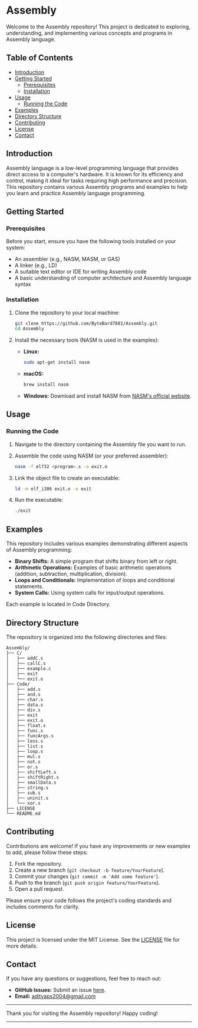 # Assembly

Welcome to the Assembly repository! This project is dedicated to exploring, understanding, and implementing various concepts and programs in Assembly language.

## Table of Contents

- [Introduction](#introduction)
- [Getting Started](#getting-started)
  - [Prerequisites](#prerequisites)
  - [Installation](#installation)
- [Usage](#usage)
  - [Running the Code](#running-the-code)
- [Examples](#examples)
- [Directory Structure](#directory-structure)
- [Contributing](#contributing)
- [License](#license)
- [Contact](#contact)

## Introduction

Assembly language is a low-level programming language that provides direct access to a computer's hardware. It is known for its efficiency and control, making it ideal for tasks requiring high performance and precision. This repository contains various Assembly programs and examples to help you learn and practice Assembly language programming.

## Getting Started

### Prerequisites

Before you start, ensure you have the following tools installed on your system:

- An assembler (e.g., NASM, MASM, or GAS)
- A linker (e.g., LD)
- A suitable text editor or IDE for writing Assembly code
- A basic understanding of computer architecture and Assembly language syntax

### Installation

1. Clone the repository to your local machine:

   ```sh
   git clone https://github.com/ByteBard7881/Assembly.git
   cd Assembly
   ```

2. Install the necessary tools (NASM is used in the examples):

   - **Linux:**
     ```sh
     sudo apt-get install nasm
     ```
   - **macOS:**
     ```sh
     brew install nasm
     ```
   - **Windows:**
     Download and install NASM from [NASM's official website](https://www.nasm.us/).

## Usage

### Running the Code

1. Navigate to the directory containing the Assembly file you want to run.
2. Assemble the code using NASM (or your preferred assembler):

   ```sh
   nasm -f elf32 <program>.s -o exit.o
   ```

3. Link the object file to create an executable:

   ```sh
   ld -m elf_i386 exit.o -o exit
   ```

4. Run the executable:

   ```sh
   ./exit
   ```

## Examples

This repository includes various examples demonstrating different aspects of Assembly programming:

- **Binary Shifts:** A simple program that shifts binary from left or right.
- **Arithmetic Operations:** Examples of basic arithmetic operations (addition, subtraction, multiplication, division).
- **Loops and Conditionals:** Implementation of loops and conditional statements.
- **System Calls:** Using system calls for input/output operations.

Each example is located in Code Directory.

## Directory Structure

The repository is organized into the following directories and files:

```
Assembly/
├── C/
│   ├── addC.s
│   ├── callC.s
│   ├── example.c
│   ├── exit
│   └── exit.o
├── Code/
│   ├── add.s
│   ├── and.s
│   ├── char.s
│   ├── data.s
│   ├── div.s
│   ├── exit
│   ├── exit.o
│   ├── float.s
│   ├── func.s
│   ├── funcArgs.s
│   ├── less.s
│   ├── list.s
│   ├── loop.s
│   ├── mul.s
│   ├── not.s
│   ├── or.s
│   ├── shiftLeft.s
│   ├── shiftRight.s
│   ├── smallData.s
│   ├── string.s
│   ├── sub.s
│   ├── uninit.s
│   └── xor.s
├── LICENSE
└── README.md
```

## Contributing

Contributions are welcome! If you have any improvements or new examples to add, please follow these steps:

1. Fork the repository.
2. Create a new branch (`git checkout -b feature/YourFeature`).
3. Commit your changes (`git commit -m 'Add some feature'`).
4. Push to the branch (`git push origin feature/YourFeature`).
5. Open a pull request.

Please ensure your code follows the project's coding standards and includes comments for clarity.

## License

This project is licensed under the MIT License. See the [LICENSE](LICENSE) file for more details.

## Contact

If you have any questions or suggestions, feel free to reach out:

- **GitHub Issues:** Submit an issue [here](https://github.com/ByteBard7881/Assembly/issues).
- **Email:** adityaps2004@gmail.com

---

Thank you for visiting the Assembly repository! Happy coding!

---
